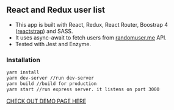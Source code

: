 ## React and Redux user list
* This app is built with React, Redux, React Router, Boostrap 4 ([reactstrap](http://reactstrap.github.io/)) and SASS.
* It uses async-await to fetch users from [randomuser.me](https://randomuser.me/) API.
* Tested with Jest and Enzyme.

### Installation
```bash
yarn install
yarn dev-server //run dev-server
yarn build //build for production
yarn start //run express server. it listens on port 3000
```

[CHECK OUT DEMO PAGE HERE](https://react-redux-user-list-project.herokuapp.com/)